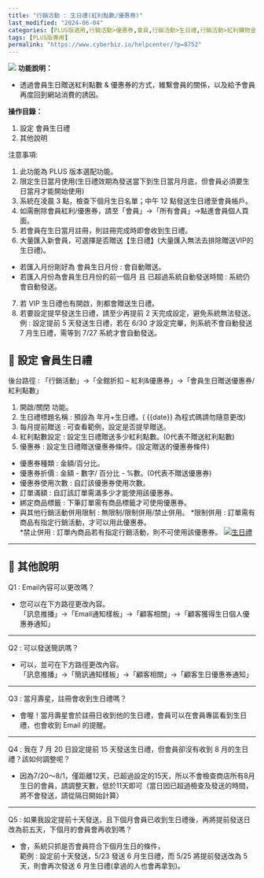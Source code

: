 ```yaml
---
title: "行銷活動 : 生日禮(紅利點數/優惠券)"
last_modified: "2024-06-04"
categories: [PLUS版適用,行銷活動>優惠券,會員,行銷活動>生日禮,行銷活動>紅利購物金,紅利點數]
tags: [PLUS版專用]
permalink: "https://www.cyberbiz.io/helpcenter/?p=8752"
---
```


![](https://www.cyberbiz.io/helpcenter/wp-content/uploads/PLUS版3.png)
**功能說明：**  

* 透過會員生日贈送紅利點數 & 優惠券的方式，維繫會員的關係，以及給予會員再度回到網站消費的誘因。

**操作目錄：**

1. 設定 會員生日禮
2. 其他說明

注意事項:  

1. 此功能為 PLUS 版本選配功能。
2. 限定生日當月使用(生日禮效期為發送當下到生日當月月底，但會員必須要生日當月才能開始使用) 
3. 系統在凌晨 3 點，檢查下個月生日名單；中午 12 點發送生日禮至會員帳戶。
4. 如需刪除會員紅利/優惠券，請至「會員」→「所有會員」→點進會員個人頁面。 
5. 若會員在生日當月註冊，則註冊完成時即會收到生日禮。
6. 大量匯入新會員，可選擇是否贈送【生日禮】(大量匯入無法去排除贈送VIP的生日禮)。 
* 若匯入月份剛好為 會員生日月份 : 會自動贈送。
* 若匯入月份為會員生日月份的前一個月 且 已超過系統自動發送時間 : 系統仍會自動發送。
7. 若 VIP 生日禮也有開啟，則都會贈送生日禮。
8. 若要設定提早發送生日禮，請至少再提前 2 天完成設定，避免系統無法發送。   
例 : 設定提前 5 天發送生日禮，若在 6/30 才設定完畢，則系統不會自動發送 7 月生日禮，需等到 7/27 系統才會自動發送。

## 📌 設定 會員生日禮


後台路徑 :  「行銷活動」→「全館折扣 – 紅利&優惠券」→「會員生日贈送優惠券/紅利點數」  


1. 開啟/關閉 功能。
2. 生日禮標題名稱 : 預設為 年月+生日禮。( {{date}} 為程式碼請勿隨意更改)
3. 每月提前贈送 : 可查看範例，設定是否提早贈送。
4. 紅利點數設定 : 設定生日禮贈送多少紅利點數。(0代表不贈送紅利點數)
5. 優惠券 : 設定生日禮贈送優惠券條件。(設定贈送的優惠券條件)  

* 優惠券種類 : 金額/百分比。
* 優惠券折價 : 金額 - 數字/ 百分比 - %數。(0代表不贈送優惠券)
* 優惠券使用次數 : 自訂該優惠券使用次數。
* 訂單滿額 : 自訂該訂單需滿多少才能使用該優惠券。
* 綁定商品標籤 : 下筆訂單需有商品標籤才可使用優惠券。
* 與其他行銷活動併用限制 : 無限制/限制併用/禁止併用。
*限制併用 : 訂單需有商品有指定行銷活動，才可以用此優惠券。  
*禁止併用 : 訂單內商品若有指定行銷活動，則不可使用該優惠券。 
[![生日禮](https://www.cyberbiz.io/support/wp-content/uploads/行銷活動-生日禮01.png)](https://www.cyberbiz.io/support/wp-content/uploads/行銷活動-生日禮01.png)  

* * *

## 📌 其他說明



Q1 : Email內容可以更改嗎？

* 您可以在下方路徑更改內容。   
「訊息推播」→「Email通知樣板」→「顧客相關」→「顧客獲得生日個人優惠券通知」

* * *

Q2 : 可以發送簡訊嗎？

* 可以，並可在下方路徑更改內容。  
「訊息推播」→「簡訊通知樣板」→「顧客相關」→「顧客生日優惠券通知」

* * *

Q3 : 當月壽星，註冊會收到生日禮嗎？

* 會喔！當月壽星會於註冊日收到他的生日禮，會員可以在會員專區看到生日禮，也會收到 Email 的提醒。 

* * *

Q4 : 我在 7 月 20 日設定提前 15 天發送生日禮，但會員卻沒有收到 8 月的生日禮？該如何調整呢？

* 因為7/20～8/1，僅距離12天，已超過設定的15天，所以不會檢查商店所有8月生日的會員，請調整天數，低於11天即可（當日因已超過檢查及發送的時間，將不會發送，請從隔日開始計算） 

* * *

Q5 : 如果我設定提前十天發送，且下個月會員已收到生日禮後，再將提前發送日改為前五天，下個月的會員會再收到嗎？

* 會，系統只抓是否會員符合下個月生日的條件，  
範例 : 設定前十天發送，5/23 發送 6 月生日禮，而 5/25 將提前發送改為 5 天，則會再次發送 6 月生日禮(拿過的人也會再拿到)。

